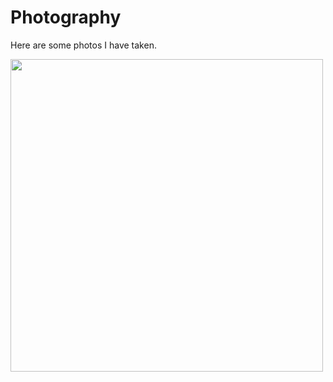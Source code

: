 # Photography

Here are some photos I have taken.

<img src="Files/FlappyBirdAI_Gen6.mp4" width="500">
